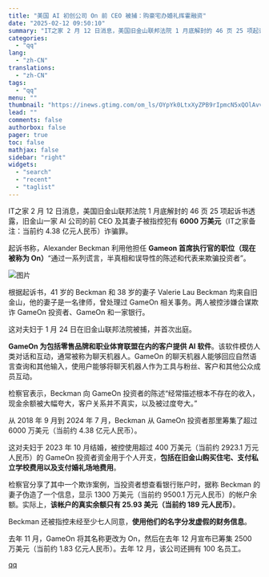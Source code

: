```yaml
---
title: "美国 AI 初创公司 On 前 CEO 被捕：购豪宅办婚礼挥霍融资"
date: "2025-02-12 09:50:10"
summary: "IT之家 2 月 12 日消息，美国旧金山联邦法院 1 月底解封的 46 页 25 项起诉书透露，旧..."
categories:
  - "qq"
lang:
  - "zh-CN"
translations:
  - "zh-CN"
tags:
  - "qq"
menu: ""
thumbnail: "https://inews.gtimg.com/om_ls/OYpYk0LtxXyZPB9rIpmcN5xQOlAvvnhRgBpgcrV1Fk8qwAA_640360/0"
lead: ""
comments: false
authorbox: false
pager: true
toc: false
mathjax: false
sidebar: "right"
widgets:
  - "search"
  - "recent"
  - "taglist"
---
```


IT之家 2 月 12 日消息，美国旧金山联邦法院 1 月底解封的 46 页 25 项起诉书透露，旧金山一家 AI 公司的前 CEO 及其妻子被指控犯有 **6000 万美元**（IT之家备注：当前约 4.38 亿元人民币）诈骗罪。

起诉书称，Alexander Beckman 利用他担任 **Gameon 首席执行官的职位（现在被称为 On）**“通过一系列谎言，半真相和误导性的陈述和代表来欺骗投资者”。

![图片](https://inews.gtimg.com/om_bt/O8NGGfjWYnfbDc4bNpkVMTKyy4d1mLbatsU2X-2su39jgAA/641)

根据起诉书，41 岁的 Beckman 和 38 岁的妻子 Valerie Lau Beckman 均来自旧金山，他的妻子是一名律师，曾处理过 GameOn 相关事务。两人被控涉嫌合谋欺诈 GameOn 投资者、GameOn 和一家银行。

这对夫妇于 1 月 24 日在旧金山联邦法院被捕，并首次出庭。

**GameOn 为包括零售品牌和职业体育联盟在内的客户提供 AI 软件**。该软件模仿人类对话和互动，通常被称为聊天机器人。GameOn 的聊天机器人能够回应自然语言查询和其他输入，使用户能够将聊天机器人作为工具与粉丝、客户和其他公众成员互动。

检察官表示，Beckman 向 GameOn 投资者的陈述“经常描述根本不存在的收入，现金余额被大幅夸大，客户关系并不真实，以及被过度夸大。”

从 2018 年 9 月到 2024 年 7 月，Beckman 从 GameOn 投资者那里筹集了超过 6000 万美元（当前约 4.38 亿元人民币）。

这对夫妇于 2023 年 10 月结婚，被控使用超过 400 万美元（当前约 2923.1 万元人民币）的 GameOn 投资者资金用于个人开支，**包括在旧金山购买住宅、支付私立学校费用以及支付婚礼场地费用**。

检察官分享了其中一个欺诈案例，当投资者想查看银行账户时，据称 Beckman 的妻子伪造了一个信息，显示 1300 万美元（当前约 9500.1 万元人民币）的帐户余额。实际上，**该帐户的真实余额只有 25.93 美元（当前约 189 元人民币）**。

Beckman 还被指控未经至少七人同意，**使用他们的名字分发虚假的财务信息**。

去年 11 月，GameOn 将其名称更改为 On，然后在去年 12 月宣布已筹集 2500 万美元（当前约 1.83 亿元人民币）。去年 12 月，该公司还拥有 100 名员工。

[qq](https://new.qq.com/rain/a/20250212A02D4O00)

